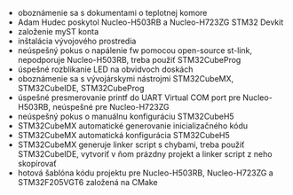 - oboznámenie sa s dokumentami o teplotnej komore
- Adam Hudec poskytol Nucleo-H503RB a Nucleo-H723ZG STM32 Devkit
- založenie myST konta
- inštalácia vývojového prostredia
- neúspešný pokus o napálenie fw pomocou open-source st-link, nepodporuje Nucleo-H503RB, treba použiť STM32CubeProg
- úspešné rozblikanie LED na obvidvoch doskách
- oboznámenie sa s vývojárskymi nástrojmi STM32CubeMX, STM32CubeIDE, STM32CubeProg
- úspešné presmerovanie printf do UART Virtual COM port pre Nucleo-H503RB, neúspešné pre Nucleo-H723ZG
- neúspešný pokus o manuálnu konfiguráciu STM32CubeH5
- STM32CubeMX automatické generovanie inicializačného kódu
- STM32CubeMX automatická konfigurácia STM32CubeH5
- STM32CubeMX generuje linker script s chybami, treba použiť STM32CubeIDE, vytvoriť v ňom prázdny projekt a linker script z neho skopírovať
- hotová šablóna kódu projektu pre Nucleo-H503RB, Nucleo-H723ZG a STM32F205VGT6 založená na CMake